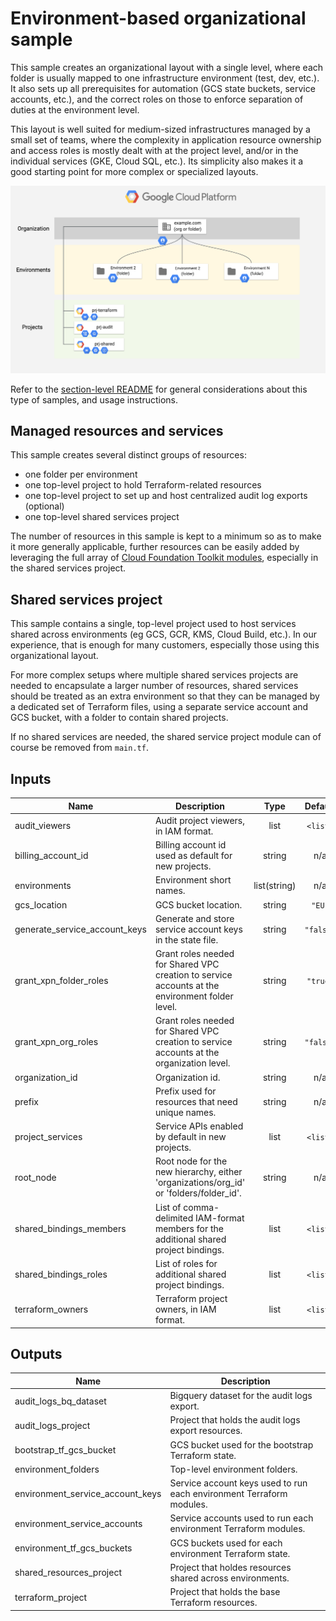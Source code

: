 # Environment-based organizational sample

This sample creates an organizational layout with a single level, where each  folder is usually mapped to one infrastructure environment (test, dev, etc.). It also sets up all prerequisites for automation (GCS state buckets, service accounts, etc.), and the correct roles on those to enforce separation of duties at the environment level.

This layout is well suited for medium-sized infrastructures managed by a small set of teams, where the complexity in application resource ownership and access roles is mostly dealt with at the project level, and/or in the individual services (GKE, Cloud SQL, etc.). Its simplicity also makes it a good starting point for more complex or specialized layouts.

![High-level diagram](diagram.png "High-level diagram")

Refer to the [section-level README](../README.md) for general considerations about this type of samples, and usage instructions.

## Managed resources and services

This sample creates several distinct groups of resources:

- one folder per environment
- one top-level project to hold Terraform-related resources
- one top-level project to set up and host centralized audit log exports (optional)
- one top-level shared services project

The number of resources in this sample is kept to a minimum so as to make it more generally applicable, further resources can be easily added by leveraging the full array of [Cloud Foundation Toolkit modules](https://github.com/terraform-google-modules), especially in the shared services project.

## Shared services project

This sample contains a single, top-level project used to host services shared across environments (eg GCS, GCR, KMS, Cloud Build, etc.). In our experience, that is enough for many customers, especially those using this organizational layout.

For more complex setups where multiple shared services projects are needed to encapsulate a larger number of resources, shared services should be treated as an extra environment so that they can be managed by a dedicated set of Terraform files, using a separate service account and GCS bucket, with a folder to contain shared projects.

If no shared services are needed, the shared service project module can of course be removed from `main.tf`.

<!-- BEGINNING OF PRE-COMMIT-TERRAFORM DOCS HOOK -->
## Inputs

| Name | Description | Type | Default | Required |
|------|-------------|:----:|:-----:|:-----:|
| audit\_viewers | Audit project viewers, in IAM format. | list | `<list>` | no |
| billing\_account\_id | Billing account id used as default for new projects. | string | n/a | yes |
| environments | Environment short names. | list(string) | n/a | yes |
| gcs\_location | GCS bucket location. | string | `"EU"` | no |
| generate\_service\_account\_keys | Generate and store service account keys in the state file. | string | `"false"` | no |
| grant\_xpn\_folder\_roles | Grant roles needed for Shared VPC creation to service accounts at the environment folder level. | string | `"true"` | no |
| grant\_xpn\_org\_roles | Grant roles needed for Shared VPC creation to service accounts at the organization level. | string | `"false"` | no |
| organization\_id | Organization id. | string | n/a | yes |
| prefix | Prefix used for resources that need unique names. | string | n/a | yes |
| project\_services | Service APIs enabled by default in new projects. | list | `<list>` | no |
| root\_node | Root node for the new hierarchy, either 'organizations/org_id' or 'folders/folder_id'. | string | n/a | yes |
| shared\_bindings\_members | List of comma-delimited IAM-format members for the additional shared project bindings. | list | `<list>` | no |
| shared\_bindings\_roles | List of roles for additional shared project bindings. | list | `<list>` | no |
| terraform\_owners | Terraform project owners, in IAM format. | list | `<list>` | no |

## Outputs

| Name | Description |
|------|-------------|
| audit\_logs\_bq\_dataset | Bigquery dataset for the audit logs export. |
| audit\_logs\_project | Project that holds the audit logs export resources. |
| bootstrap\_tf\_gcs\_bucket | GCS bucket used for the bootstrap Terraform state. |
| environment\_folders | Top-level environment folders. |
| environment\_service\_account\_keys | Service account keys used to run each environment Terraform modules. |
| environment\_service\_accounts | Service accounts used to run each environment Terraform modules. |
| environment\_tf\_gcs\_buckets | GCS buckets used for each environment Terraform state. |
| shared\_resources\_project | Project that holdes resources shared across environments. |
| terraform\_project | Project that holds the base Terraform resources. |

<!-- END OF PRE-COMMIT-TERRAFORM DOCS HOOK -->
